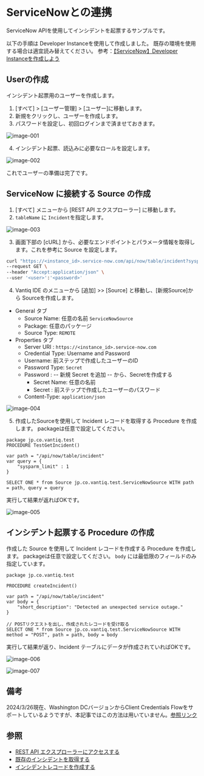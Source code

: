 # ServiceNowとの連携

ServiceNow APIを使用してインシデントを起票するサンプルです。

以下の手順は Developer Instanceを使用して作成しました。 既存の環境を使用する場合は適宜読み替えてください。
参考：[【ServiceNow】Developer Instanceを作成しよう](https://qiita.com/d_karunwork82/items/dcf9453eb442936c68b2)

## Userの作成
インシデント起票用のユーザーを作成します。

1. [すべて] > [ユーザー管理] > [ユーザー]に移動します。
2. 新規をクリックし、ユーザーを作成します。
3. パスワードを設定し、初回ログインまで済ませておきます。

![image-001](../../imgs/vantiq-servicenow/image-001.png)

4. インシデント起票、読込みに必要なロールを設定します。

![image-002](../../imgs/vantiq-servicenow/image-002.png)

これでユーザーの準備は完了です。


## ServiceNow に接続する Source の作成

1. [すべて] メニューから [REST API エクスプローラー] に移動します。
2. `tableName` に `Incident`を指定します。

![image-003](../../imgs/vantiq-servicenow/image-003.png)

3. 画面下部の [cURL] から、必要なエンドポイントとパラメータ情報を取得します。これを参考に Source を設定します。

```sh
curl "https://<instance_id>.service-now.com/api/now/table/incident?sysparm_limit=1" \
--request GET \
--header "Accept:application/json" \
--user '<user>':'<password>'
```

4. Vantiq IDE のメニューから [追加] >> [Source] と移動し、[新規Source]から Sourceを作成します。

- General タブ
  - Source Name: 任意の名前 `ServiceNowSource`
  - Package: 任意のパッケージ
  - Source Type: `REMOTE`
- Properties タブ
  - Server URI : `https://<instance_id>.service-now.com`
  - Credential Type: Username and Password
  - Username:  前ステップで作成したユーザーのID
  - Password Type: `Secret`
  - Password :  -- 新規 Secret を追加 -- から、Secretを作成する
    - Secret Name: 任意の名前
    - Secret : 前ステップで作成したユーザーのパスワード
  - Content-Type: `application/json`


![image-004](../../imgs/vantiq-servicenow/image-004.png)

5. 作成したSourceを使用して Incident レコードを取得する Procedure を作成します。 packageは任意で設定してください。

```vail
package jp.co.vantiq.test
PROCEDURE TestGetIncident()

var path = "/api/now/table/incident"
var query = {
	"sysparm_limit" : 1
}

SELECT ONE * from Source jp.co.vantiq.test.ServiceNowSource WITH path = path, query = query

```

実行して結果が返ればOKです。

![image-005](../../imgs/vantiq-servicenow/image-005.png)


## インシデント起票する Procedure の作成

作成した Source を使用して Incident レコードを作成する Procedure を作成します。 packageは任意で設定してください。 `body` には最低限のフィールドのみ指定しています。

```
package jp.co.vantiq.test

PROCEDURE createIncident()

var path = "/api/now/table/incident"
var body = {
	"short_description": "Detected an unexpected service outage."
}

// POSTリクエストを出し、作成されたレコードを受け取る
SELECT ONE * from Source jp.co.vantiq.test.ServiceNowSource WITH method = "POST", path = path, body = body
```

実行して結果が返り、Incident テーブルにデータが作成されていればOKです。

![image-006](../../imgs/vantiq-servicenow/image-006.png)

![image-007](../../imgs/vantiq-servicenow/image-007.png)



## 備考
2024/3/26現在、Washington DCバージョンからClient Credentials Flowをサポートしているようですが、本記事ではこの方法は用いていません。[参照リンク](https://www.servicenow.com/community/developer-blog/up-your-oauth2-0-game-inbound-client-credentials-with-washington/ba-p/2816891)


## 参照

- [REST API エクスプローラーにアクセスする](https://docs.servicenow.com/ja-JP/bundle/vancouver-api-reference/page/integrate/inbound-rest/task/t_GetStartedAccessExplorer.html)
- [既存のインシデントを取得する](https://docs.servicenow.com/ja-JP/bundle/vancouver-api-reference/page/integrate/inbound-rest/task/t_GetStartedRetrieveExisting.html)
- [インシデントレコードを作成する](https://docs.servicenow.com/ja-JP/bundle/vancouver-api-reference/page/integrate/inbound-rest/task/t_GetStartedCreateInt.html)